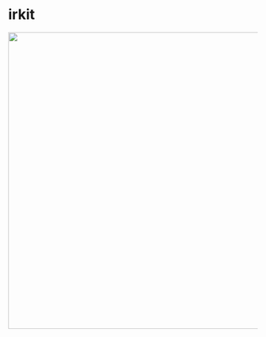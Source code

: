 irkit
=====

<img src="https://raw.github.com/dwblair/irkit/master/hardware/ircamsketch.png" width=600>
